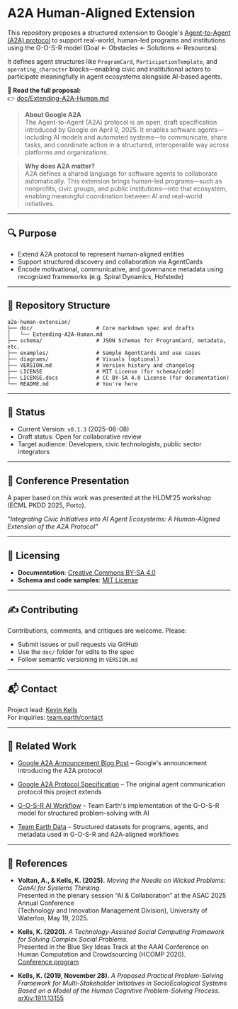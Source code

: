 # A2A Human-Aligned Extension



This repository proposes a structured extension to Google's [Agent-to-Agent (A2A) protocol](https://google-a2a.github.io/A2A/specification/) to support real-world, human-led programs and institutions using the G-O-S-R model (Goal ← Obstacles ← Solutions ← Resources).

It defines agent structures like `ProgramCard`, `ParticipationTemplate`, and `operating_character` blocks—enabling civic and institutional actors to participate meaningfully in agent ecosystems alongside AI-based agents.

**📄 Read the full proposal:**  
👉 [doc/Extending-A2A-Human.md](doc/Extending-A2A-Human.md)


> **About Google A2A**  
> The Agent-to-Agent (A2A) protocol is an open, draft specification introduced by Google on April 9, 2025. It enables software agents—including AI models and automated systems—to communicate, share tasks, and coordinate action in a structured, interoperable way across platforms and organizations.

> **Why does A2A matter?**  
> A2A defines a shared language for software agents to collaborate automatically. This extension brings human-led programs—such as nonprofits, civic groups, and public institutions—into that ecosystem, enabling meaningful coordination between AI and real-world initiatives.

---

## 🔍 Purpose

- Extend A2A protocol to represent human-aligned entities  
- Support structured discovery and collaboration via AgentCards  
- Encode motivational, communicative, and governance metadata using recognized frameworks (e.g. Spiral Dynamics, Hofstede)

---

## 📂 Repository Structure

```
a2a-human-extension/
├── doc/                    # Core markdown spec and drafts
│   └── Extending-A2A-Human.md
├── schema/                 # JSON Schemas for ProgramCard, metadata, etc.
├── examples/               # Sample AgentCards and use cases
├── diagrams/               # Visuals (optional)
├── VERSION.md              # Version history and changelog
├── LICENSE                 # MIT License (for schema/code)
├── LICENSE.docs            # CC BY-SA 4.0 License (for documentation)
└── README.md               # You're here
```

---

## 🧪 Status

- Current Version: `v0.1.3` (2025-06-08)  
- Draft status: Open for collaborative review  
- Target audience: Developers, civic technologists, public sector integrators

---

## 📝 Conference Presentation

A paper based on this work was presented at the HLDM'25 workshop (ECML PKDD 2025, Porto).

*"Integrating Civic Initiatives into AI Agent Ecosystems: A Human-Aligned Extension of the A2A Protocol"*

---

## 📜 Licensing

- **Documentation**: [Creative Commons BY-SA 4.0](https://creativecommons.org/licenses/by-sa/4.0/)  
- **Schema and code samples**: [MIT License](LICENSE)

---

## ✍️ Contributing

Contributions, comments, and critiques are welcome. Please:  
- Submit issues or pull requests via GitHub  
- Use the `doc/` folder for edits to the spec  
- Follow semantic versioning in `VERSION.md`

---

## 📬 Contact

Project lead: [Kevin Kells](https://kevinkells.com)  
For inquiries: [team.earth/contact](https://team.earth/contact)

---

## 🔗 Related Work

- [Google A2A Announcement Blog Post](https://developers.googleblog.com/2024/04/announcing-agent2agent-protocol.html) – Google's announcement introducing the A2A protocol

- [Google A2A Protocol Specification](https://google-a2a.github.io/A2A/specification/) – The original agent communication protocol this project extends  
- [G-O-S-R AI Workflow](https://github.com/team-earth/gosr-ai-workflow) – Team Earth's implementation of the G-O-S-R model for structured problem-solving with AI  
- [Team Earth Data](https://github.com/team-earth/data) – Structured datasets for programs, agents, and metadata used in G-O-S-R and A2A-aligned workflows  

---

## 📄 References

- **Voltan, A., & Kells, K. (2025).** *Moving the Needle on Wicked Problems: GenAI for Systems Thinking.*  
  Presented in the plenary session “AI & Collaboration” at the ASAC 2025 Annual Conference  
  (Technology and Innovation Management Division), University of Waterloo, May 19, 2025.

- **Kells, K. (2020).** *A Technology-Assisted Social Computing Framework for Solving Complex Social Problems.*  
  Presented in the Blue Sky Ideas Track at the AAAI Conference on Human Computation and Crowdsourcing (HCOMP 2020).  
  [Conference program](https://www.humancomputation.com/2020/program.html)

- **Kells, K. (2019, November 28).** *A Proposed Practical Problem-Solving Framework for Multi-Stakeholder Initiatives in SocioEcological Systems Based on a Model of the Human Cognitive Problem-Solving Process.*  
  [arXiv:1911.13155](https://arxiv.org/abs/1911.13155)
